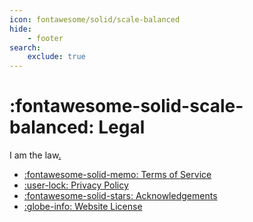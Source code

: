 ```yaml
---
icon: fontawesome/solid/scale-balanced
hide: 
    - footer
search:
    exclude: true
---
```


# :fontawesome-solid-scale-balanced: Legal

I am the law[.](https://youtu.be/awnS7-5wLQg)

<div class="grid cards" markdown>

- [:fontawesome-solid-memo: Terms of Service](terms/)
- [:user-lock: Privacy Policy](privacy/)
- [:fontawesome-solid-stars: Acknowledgements](acknowledgements/)
- [:globe-info: Website License](license/)

</div>